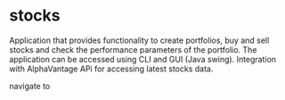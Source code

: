 # stocks

Application that provides functionality to create portfolios, buy and sell stocks and check the performance parameters of the portfolio. 
The application can be accessed using CLI and GUI (Java swing).
Integration with AlphaVantage APi for accessing latest stocks data.

navigate to 
